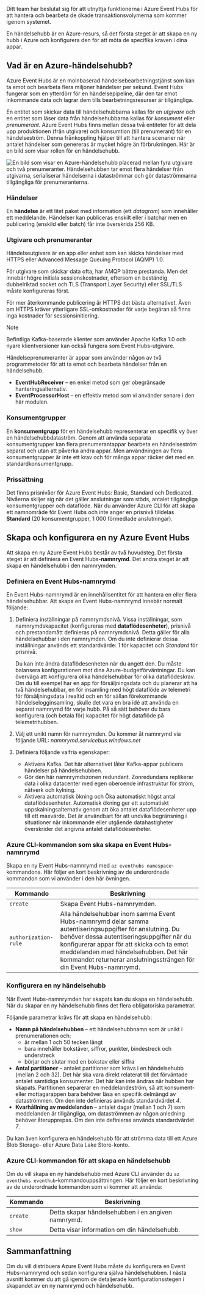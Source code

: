Ditt team har beslutat sig för att utnyttja funktionerna i Azure Event Hubs för att hantera och bearbeta de ökade transaktionsvolymerna som kommer igenom systemet.

En händelsehubb är en Azure-resurs, så det första steget är att skapa en ny hubb i Azure och konfigurera den för att möta de specifika kraven i dina appar.

## <a name="what-is-an-azure-event-hub"></a>Vad är en Azure-händelsehubb?

Azure Event Hubs är en molnbaserad händelsebearbetningstjänst som kan ta emot och bearbeta flera miljoner händelser per sekund. Event Hubs fungerar som en ytterdörr för en händelsepipeline, där den tar emot inkommande data och lagrar dem tills bearbetningsresurser är tillgängliga.

En entitet som skickar data till händelsehubbarna kallas för en *utgivare* och en entitet som läser data från händelsehubbarna kallas för *konsument* eller *prenumerant*. Azure Event Hubs finns mellan dessa två entiteter för att dela upp produktionen (från utgivare) och konsumtion (till prenumerant) för en händelseström. Denna frånkoppling hjälper till att hantera scenarier när antalet händelser som genereras är mycket högre än förbrukningen. Här är en bild som visar rollen för en händelsehubb.

![En bild som visar en Azure-händelsehubb placerad mellan fyra utgivare och två prenumeranter. Händelsehubben tar emot flera händelser från utgivarna, serialiserar händelserna i dataströmmar och gör dataströmmarna tillgängliga för prenumeranterna.](../media/2-event-hub-overview.png)

### <a name="events"></a>Händelser

En **händelse** är ett litet paket med information (ett *datagram*) som innehåller ett meddelande. Händelser kan publiceras enskilt eller i batchar men en publicering (enskild eller batch) får inte överskrida 256 KB.

### <a name="publishers-and-subscribers"></a>Utgivare och prenumeranter

Händelseutgivare är en app eller enhet som kan skicka händelser med HTTPS eller Advanced Message Queuing Protocol (AQMP) 1.0.

För utgivare som skickar data ofta, har AMQP bättre prestanda. Men det innebär högre initiala sessionskostnader, eftersom en beständig dubbelriktad socket och TLS (Transport Layer Security) eller SSL/TLS måste konfigureras först. 

För mer återkommande publicering är HTTPS det bästa alternativet. Även om HTTPS kräver ytterligare SSL-omkostnader för varje begäran så finns inga kostnader för sessionsinitiering.

> [!NOTE] 
> Befintliga Kafka-baserade klienter som använder Apache Kafka 1.0 och nyare klientversioner kan också fungera som Event Hubs-utgivare.

Händelseprenumeranter är appar som använder någon av två programmetoder för att ta emot och bearbeta händelser från en händelsehubb.

- **EventHubReceiver** – en enkel metod som ger obegränsade hanteringsalternativ.
- **EventProcessorHost** – en effektiv metod som vi använder senare i den här modulen.

### <a name="consumer-groups"></a>Konsumentgrupper

En **konsumentgrupp** för en händelsehubb representerar en specifik vy över en händelsehubbdataström. Genom att använda separata konsumentgrupper kan flera prenumerantappar bearbeta en händelseström separat och utan att påverka andra appar. Men användningen av flera konsumentgrupper är inte ett krav och för många appar räcker det med en standardkonsumentgrupp.

### <a name="pricing"></a>Prissättning

Det finns prisnivåer för Azure Event Hubs: Basic, Standard och Dedicated. Nivåerna skiljer sig när det gäller anslutningar som stöds, antalet tillgängliga konsumentgrupper och dataflöde. När du använder Azure CLI för att skapa ett namnområde för Event Hubs och inte anger en prisnivå tilldelas **Standard** (20 konsumentgrupper, 1 000 förmedlade anslutningar).

## <a name="creating-and-configuring-a-new-azure-event-hubs"></a>Skapa och konfigurera en ny Azure Event Hubs

Att skapa en ny Azure Event Hubs består av två huvudsteg. Det första steget är att definiera en Event Hubs-**namnrymd**. Det andra steget är att skapa en händelsehubb i den namnrymden.

### <a name="defining-an-event-hubs-namespace"></a>Definiera en Event Hubs-namnrymd

En Event Hubs-namnrymd är en innehållsentitet för att hantera en eller flera händelsehubbar. Att skapa en Event Hubs-namnrymd innebär normalt följande:

1. Definiera inställningar på namnrymdsnivå. Vissa inställningar, som namnrymdskapacitet (konfigureras med **dataflödesenheter**), prisnivå och prestandamått definieras på namnrymdsnivå. Detta gäller för alla händelsehubbar i den namnrymden. Om du inte definierar dessa inställningar används ett standardvärde: *1* för kapacitet och *Standard* för prisnivå.

    Du kan inte ändra dataflödesenheten när du angett den. Du måste balansera konfigurationen mot dina Azure-budgetförväntningar. Du kan överväga att konfigurera olika händelsehubbar för olika dataflödeskrav. Om du till exempel har en app för försäljningsdata och du planerar att ha två händelsehubbar, en för insamling med högt dataflöde av telemetri för försäljningsdata i realtid och en för sällan förekommande händelselogginsamling, skulle det vara en bra idé att använda en separat namnrymd för varje hubb. På så sätt behöver du bara konfigurera (och betala för) kapacitet för högt dataflöde på telemetrihubben.

1. Välj ett unikt namn för namnrymden. Du kommer åt namnrymd via följande URL: *_namnrymd_.servicebus.windows.net*

1. Definiera följande valfria egenskaper:

    - Aktivera Kafka. Det här alternativet låter Kafka-appar publicera händelser på händelsehubben.
    - Gör den här namnrymdszonen redundant. Zonredundans replikerar data i olika datacenter med egen oberoende infrastruktur för ström, nätverk och kylning.
    - Aktivera automatisk ökning och Öka automatiskt högst antal dataflödesenheter. Automatisk ökning ger ett automatiskt uppskalningsalternativ genom att öka antalet dataflödesenheter upp till ett maxvärde. Det är användbart för att undvika begränsning i situationer när inkommande eller utgående datahastigheter överskrider det angivna antalet dataflödesenheter.

### <a name="azure-cli-commands-for-creating-an-event-hubs-namespace"></a>Azure CLI-kommandon som ska skapa en Event Hubs-namnrymd

Skapa en ny Event Hubs-namnrymd med `az eventhubs namespace`-kommandona. Här följer en kort beskrivning av de underordnade kommandon som vi använder i den här övningen.

| Kommando | Beskrivning |
|---------|-------------|
| `create` | Skapa Event Hubs-namnrymden. |
| `authorization-rule` | Alla händelsehubbar inom samma Event Hubs-namnrymd delar samma autentiseringsuppgifter för anslutning. Du behöver dessa autentiseringsuppgifter när du konfigurerar appar för att skicka och ta emot meddelanden med händelsehubben. Det här kommandot returnerar anslutningssträngen för din Event Hubs-namnrymd. |

### <a name="configuring-a-new-event-hub"></a>Konfigurera en ny händelsehubb

När Event Hubs-namnrymden har skapats kan du skapa en händelsehubb. När du skapar en ny händelsehubb finns det flera obligatoriska parametrar.

Följande parametrar krävs för att skapa en händelsehubb:

- **Namn på händelsehubben** – ett händelsehubbnamn som är unikt i prenumerationen och:
  - är mellan 1 och 50 tecken långt
  - bara innehåller bokstäver, siffror, punkter, bindestreck och understreck
  - börjar och slutar med en bokstav eller siffra
- **Antal partitioner** – antalet partitioner som krävs i en händelsehubb (mellan 2 och 32). Det här ska vara direkt relaterat till det förväntade antalet samtidiga konsumenter. Det här kan inte ändras när hubben har skapats. Partitionen separerar en meddelandeström, så att konsument- eller mottagarappen bara behöver läsa en specifik delmängd av dataströmmen. Om den inte definieras används standardvärdet *4*.
- **Kvarhållning av meddelanden** – antalet dagar (mellan 1 och 7) som meddelanden är tillgängliga, om dataströmmen av någon anledning behöver återupprepas. Om den inte definieras används standardvärdet *7*.

Du kan även konfigurera en händelsehubb för att strömma data till ett Azure Blob Storage- eller Azure Data Lake Store-konto.

### <a name="azure-cli-commands-for-creating-an-event-hub"></a>Azure CLI-kommandon för att skapa en händelsehubb

Om du vill skapa en ny händelsehubb med Azure CLI använder du `az eventhubs eventhub`-kommandouppsättningen. Här följer en kort beskrivning av de underordnade kommandon som vi kommer att använda:

| Kommando | Beskrivning |
|---------|-------------|
| `create` | Detta skapar händelsehubben i en angiven namnrymd. |
| `show` | Detta visar information om din händelsehubb. |

## <a name="summary"></a>Sammanfattning

Om du vill distribuera Azure Event Hubs måste du konfigurera en Event Hubs-namnrymd och sedan konfigurera själva händelsehubben. I nästa avsnitt kommer du att gå igenom de detaljerade konfigurationsstegen i skapandet av en ny namnrymd och händelsehubb.